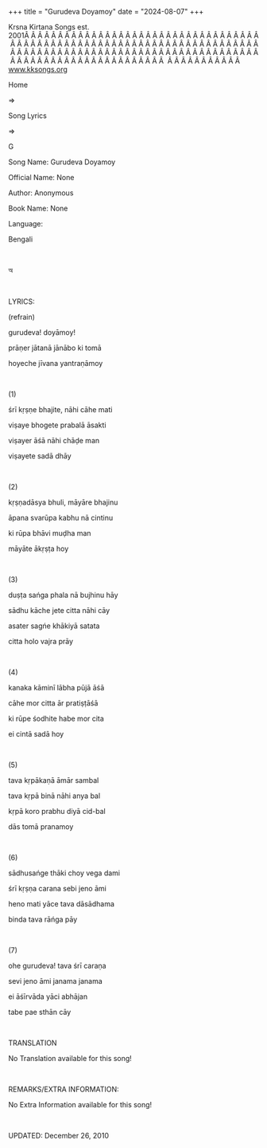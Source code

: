 +++ 
title = "Gurudeva Doyamoy"
date = "2024-08-07"
+++

Krsna Kirtana Songs est. 2001Â Â Â Â Â Â Â Â Â Â Â Â Â Â Â Â Â Â Â Â Â Â Â Â Â Â Â Â Â Â Â Â Â Â Â Â Â Â Â Â Â Â Â Â Â Â Â Â Â Â Â Â Â Â Â Â Â Â Â Â Â Â Â Â Â Â Â Â Â Â Â Â Â Â Â Â Â Â Â Â Â Â Â Â Â Â Â Â Â Â Â Â Â Â Â Â Â Â Â Â Â Â Â Â Â Â Â Â Â Â Â Â Â Â Â Â Â Â Â Â Â Â Â Â Â Â Â Â Â Â Â Â  Â Â Â Â Â Â Â Â Â Â Â  
www.kksongs.org








Home
 
⇒
 
Song Lyrics
 
⇒
 
G


Song
Name: Gurudeva Doyamoy


Official
Name: None


Author:
Anonymous


Book
Name: None


Language:

Bengali


 








অ








 


LYRICS:


(refrain)


gurudeva!
doyāmoy!


prāṇer
jātanā jānābo ki tomā


hoyeche
jīvana yantraṇāmoy


 


(1)


śrī
kṛṣṇe bhajite, nāhi cāhe mati


viṣaye
bhogete prabalā āsakti


viṣayer
āśā nāhi chāḍe man


viṣayete
sadā dhāy


 


(2)


kṛṣṇadāsya
bhuli, māyāre bhajinu


āpana
svarūpa kabhu nā cintinu


ki
rūpa bhāvi muḍha man


māyāte
ākṛṣṭa hoy


 


(3)


duṣṭa
sańga phala nā bujhinu hāy


sādhu
kāche jete citta nāhi cāy


asater
sagńe khākiyā satata


citta holo
vajra prāy


 


(4)


kanaka
kāminī lābha pūjā āśā


cāhe
mor citta ār pratiṣṭāśā


ki
rūpe śodhite habe mor cita


ei
cintā sadā hoy


 


(5)


tava
kṛpākaṇā āmār sambal


tava
kṛpā binā nāhi anya bal


kṛpā
koro prabhu diyā cid-bal


dās
tomā pranamoy


 


(6)


sādhusańge
thāki choy vega dami


śrī
kṛṣṇa carana sebi jeno āmi


heno mati
yāce tava dāsādhama


binda tava
rāńga pāy


 


(7)


ohe
gurudeva! tava śrī caraṇa


sevi jeno
āmi janama janama


ei
āśīrvāda yāci abhājan


tabe pae
sthān cāy


 


TRANSLATION


No
Translation available for this song!


 


REMARKS/EXTRA
INFORMATION:


No
Extra Information available for this song!


 


UPDATED:
 December 26, 2010